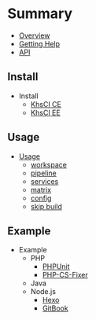# Summary

* [Overview](README.md)
* [Getting Help](getting-help.md)
* [API](https://docs.ci.khs1994.com)

## Install

* Install
    * [KhsCI CE](install/ce.md)
    * [KhsCI EE](install/ee.md)

## Usage

* [Usage](usage/README.md)
    * [workspace](usage/workspace.md)
    * [pipeline](usage/pipeline.md)
    * [services](usage/services.md)
    * [matrix](usage/matrix.md)
    * [config](usage/config.md)
    * [skip build](usage/skip.md)

## Example

* Example
    * PHP
        * [PHPUnit](examples/php/phpunit.md)
        * [PHP-CS-Fixer](examples/php/php-cs-fixer.md)
    * Java
    * Node.js
        * [Hexo](examples/nodejs/hexo.md)
        * [GitBook](examples/nodejs/gitbook.md)

